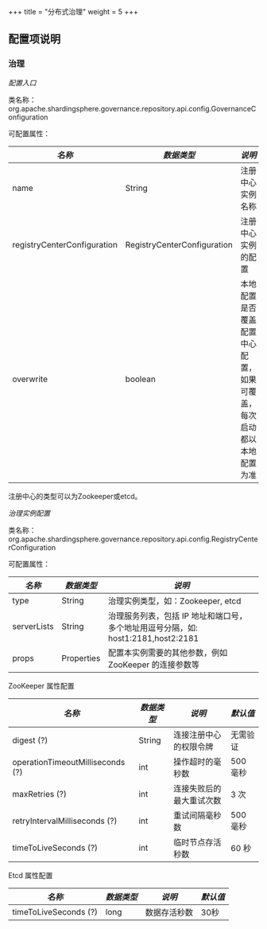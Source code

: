 +++
title = "分布式治理"
weight = 5
+++

## 配置项说明

### 治理

*配置入口*

类名称：org.apache.shardingsphere.governance.repository.api.config.GovernanceConfiguration

可配置属性：

| *名称*                       | *数据类型*                    | *说明*                                                 |
| --------------------------- | --------------------------- | ------------------------------------------------------ |
| name                        | String                      | 注册中心实例名称                                          |
| registryCenterConfiguration | RegistryCenterConfiguration | 注册中心实例的配置                                         |
| overwrite                   | boolean                     | 本地配置是否覆盖配置中心配置，如果可覆盖，每次启动都以本地配置为准 |

注册中心的类型可以为Zookeeper或etcd。

*治理实例配置*

类名称：org.apache.shardingsphere.governance.repository.api.config.RegistryCenterConfiguration

可配置属性：

| *名称*         | *数据类型* | *说明*                                                                    |
| ------------- | ---------- | ----------------------------------------------------------------------- |
| type          | String     | 治理实例类型，如：Zookeeper, etcd                                          |
| serverLists   | String     | 治理服务列表，包括 IP 地址和端口号，多个地址用逗号分隔，如: host1:2181,host2:2181 |
| props         | Properties | 配置本实例需要的其他参数，例如 ZooKeeper 的连接参数等                           |

ZooKeeper 属性配置

| *名称*                            | *数据类型* | *说明*                | *默认值* |
| -------------------------------- | --------- | -------------------- | ------- |
| digest (?)                       | String    | 连接注册中心的权限令牌   | 无需验证  |
| operationTimeoutMilliseconds (?) | int       | 操作超时的毫秒数        | 500 毫秒 |
| maxRetries (?)                   | int       | 连接失败后的最大重试次数  | 3 次    |
| retryIntervalMilliseconds (?)    | int       | 重试间隔毫秒数          | 500 毫秒 |
| timeToLiveSeconds (?)            | int       | 临时节点存活秒数        | 60 秒    |

Etcd 属性配置

| *名称*                 | *数据类型* | *说明*     | *默认值* |
| --------------------- | --------- | ---------- | ------ |
| timeToLiveSeconds (?) | long      | 数据存活秒数 | 30秒    |
